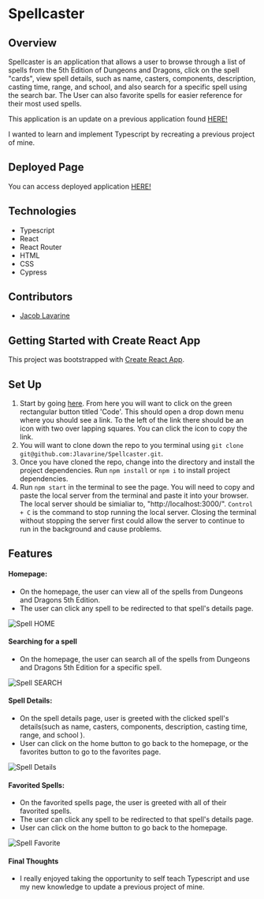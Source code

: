 # Spellcaster

## Overview

Spellcaster is an application that allows a user to browse through a list of spells from the 5th Edition of Dungeons and Dragons, click on the spell "cards", view spell details, such as name, casters, components, description, casting time, range, and school, and also search for a specific spell using the search bar. The User can also favorite spells for easier reference for their most used spells.

This application is an update on a previous application found [HERE!](https://github.com/Jlavarine/Spellcaster)

I wanted to learn and implement Typescript by recreating a previous project of mine.

## Deployed Page

You can access deployed application [HERE!](https://spellcaster.vercel.app/)

## Technologies
- Typescript
- React
- React Router
- HTML
- CSS
- Cypress

## Contributors

- [Jacob Lavarine](https://github.com/Jlavarine)


## Getting Started with Create React App

This project was bootstrapped with [Create React App](https://github.com/facebook/create-react-app).

## Set Up

1. Start by going [here](https://github.com/Jlavarine/Spellcaster). From here you will want to click on the green rectangular button titled 'Code'. This should open a drop down menu where you should see a link. To the left of the link there should be an icon with two over lapping squares. You can click the icon to copy the link.
2. You will want to clone down the repo to you terminal using `git clone git@github.com:Jlavarine/Spellcaster.git`.
3. Once you have cloned the repo, change into the directory and install the project dependencies. Run `npm install` or `npm i` to install project dependencies.
4. Run `npm start` in the terminal to see the page. You will need to copy and paste the local server from the terminal and paste it into your browser. The local server should be simialiar to, "http://localhost:3000/". `Control + C` is the command to stop running the local server. Closing the terminal without stopping the server first could allow the server to continue to run in the background and cause problems.

## Features

#### Homepage:
- On the homepage, the user can view all of the spells from Dungeons and Dragons 5th Edition.
- The user can click any spell to be redirected to that spell's details page.


![Spell HOME](https://user-images.githubusercontent.com/96446170/173198049-c203a693-b86c-4f80-b367-f7a03f624f8b.gif)

#### Searching for a spell
- On the homepage, the user can search all of the spells from Dungeons and Dragons 5th Edition for a specific spell.


![Spell SEARCH](https://user-images.githubusercontent.com/96446170/173198182-86e197d7-6b53-486c-ae3f-902a0052d371.gif)


#### Spell Details:
- On the spell details page, user is greeted with the clicked spell's details(such as name, casters, components, description, casting time, range, and school ).
- User can click on the home button to go back to the homepage, or the favorites button to go to the favorites page.

![Spell Details](https://user-images.githubusercontent.com/96446170/173198130-9108a176-7a31-41a3-bae0-afef277b831a.gif)


#### Favorited Spells:
- On the  favorited spells page,  the user is greeted with all of their favorited spells.
- The user can click any spell to be redirected to that spell's details page.
- User can click on the home button to go back to the homepage.


![Spell Favorite](https://user-images.githubusercontent.com/96446170/173198144-51e31d77-f933-4c26-bc16-a493d993fc7e.gif)

#### Final Thoughts

- I really enjoyed taking the opportunity to self teach Typescript and use my new knowledge to update a previous project of mine.
